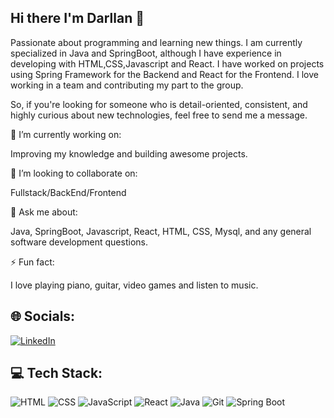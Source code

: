 ## Hi there I'm Darllan 👋

Passionate about programming and learning new things. I am currently specialized in Java and SpringBoot, although I have experience in developing with HTML,CSS,Javascript and React. I have worked on projects using Spring Framework for the Backend and React for the Frontend. I love working in a team and contributing my part to the group.

So, if you're looking for someone who is detail-oriented, consistent, and highly curious about new technologies, feel free to send me a message.


🔭 I’m currently working on:

Improving my knowledge and building awesome projects.
  

👯 I’m looking to collaborate on:

Fullstack/BackEnd/Frontend

  
 💬 Ask me about:
 
Java, SpringBoot, Javascript, React, HTML, CSS, Mysql, and any general software development questions.

  
⚡ Fun fact:

I love playing piano, guitar, video games and listen to music.



## 🌐 Socials:

[![LinkedIn](https://img.shields.io/badge/LinkedIn-1E90FF?style=flat&logo=linkedin&logoColor=white)](https://www.linkedin.com/in/darllan-almeida-695a54275/)

## 💻 Tech Stack:

![HTML](https://img.shields.io/badge/HTML-E34F26?style=flat&logo=html5&logoColor=white)
![CSS](https://img.shields.io/badge/CSS-1572B6?style=flat&logo=css3&logoColor=white)
![JavaScript](https://img.shields.io/badge/JavaScript-F7DF1E?style=flat&logo=javascript&logoColor=white)
![React](https://img.shields.io/badge/React-61DAFB?style=flat&logo=react&logoColor=white)
![Java](https://img.shields.io/badge/Java-007396?style=flat&logo=java&logoColor=white)
![Git](https://img.shields.io/badge/Git-F05032?style=flat&logo=git&logoColor=white)
![Spring Boot](https://img.shields.io/badge/Spring%20Boot-6DB33F?style=flat&logo=springboot&logoColor=white)
